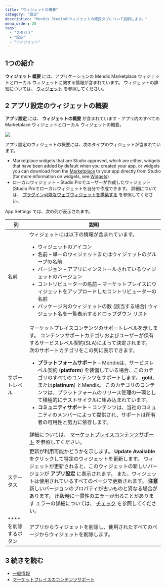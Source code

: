 ```yaml
---
title: "ウィジェットの概要"
category: "設定"
description: "Mendix Studioのウィジェットの概要タブについて説明します。"
menu_order: 20
tags:
  - "スタジオ"
  - "設定"
  - "ウィジェット"
---
```


## 1つの紹介

**ウィジェット 概要** には、アプリケーションの Mendix Marketplace ウィジェットとローカル ウィジェットに関する情報が含まれています。 ウィジェットの詳細については、 [ウィジェット](page-editor-widgets) を参照してください。

## 2 アプリ設定のウィジェットの概要

**アプリ設定** には、 **ウィジェットの概要** が含まれています - アプリ内のすべての Marketplace ウィジェットとローカル ウィジェットの概要。

![](attachments/settings-widget-overview/widget-overview.png)

アプリ設定のウィジェットの概要には、次のタイプのウィジェットが含まれています。

* Marketplace widgets that are Studio approved, which are either, widgets that have been added by default when you created your app, or widgets you can download from the [Marketplace](/appstore/) to your app directly from Studio (for more information on widgets, see [Widgets](page-editor-widgets))
* ローカルウィジェット – Studio Proでユーザーが作成したウィジェット (Studio Proでローカルウィジェットを自分で作成できます。 詳細については、 [プラグイン可能なウェブウィジェットを構築する](/howto/extensibility/pluggable-widgets) を参照してください。

App Settings では、次の列が表示されます。

| 列             | 説明                                                                                                                                                                                                                                                      |
| ------------- | ------------------------------------------------------------------------------------------------------------------------------------------------------------------------------------------------------------------------------------------------------- |
| 名前            | ウィジェットには以下の情報が含まれています。 <ul><li>ウィジェットのアイコン</li><li> 名前 – 単一のウィジェットまたはウィジェットのグループの名前</li><li>バージョン – アプリにインストールされているウィジェットのバージョン <li>コントリビューターの名前 – マーケットプレイスにウィジェットをアップロードしたコントリビューターの名前</li><li>パッケージ内のウィジェットの数 (該当する場合) ウィジェット名を一覧表示するドロップダウン リスト</li>                                        |
| サポートレベル       | マーケットプレイスコンテンツのサポートレベルを示します。 コンテンツサポートカテゴリおよびユーザーが保有するサービスレベル契約(SLA)によって決定されます。<br />次のサポートカテゴリをこの列に表示できます。 <ul><li>**プラットフォームサポート** – Mendixは、サービスレベル契約 (**platform**) を装備している場合、このカテゴリのすべてのコンテンツをサポートします。 **gold**、または**platinum**) とMendix。 このカテゴリのコンテンツは、プラットフォームのリリース管理の一環として積極的にテストサイクルに組み込まれています。 </li><li>**コミュニティサポート** – コンテンツは、当社のコミュニティのメンバーによって提供され、サポートは所有者の可用性と努力に依存します。 </li></ul> 詳細については、 [マーケットプレイスコンテンツサポート](/appstore/general/app-store-content-support) を参照してください。                         |
| ステータス         | 更新が利用可能かどうかを示します。 **Update Available** をクリックして特定のウィジェットを更新します。 ウィジェットが更新されると、このウィジェットの新しいバージョンが **アプリ設定** に表示されます。 また、ウィジェットは使用されているすべてのページで更新されます。 **注意** 新しいバージョンのプロパティが古いものと異なる場合があります。 出版時に一貫性のエラーが出ることがあります エラーの詳細については、 [チェック](checks) を参照してください。 |
| **** を削除するボタン | アプリからウィジェットを削除し、使用されたすべてのページからウィジェットを削除します。                                                                                                                                                                                                             |

## 3 続きを読む

* [一般情報](general)
* [マーケットプレイスのコンテンツサポート](/appstore/general/app-store-content-support)
